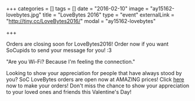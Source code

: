 +++
categories = []
tags = []
date = "2016-02-10"
image = "ay15162-lovebytes.jpg"
title = "LoveBytes 2016"
type = "event"
externalLink = "http://tiny.cc/LoveBytes2016/"
modal = "ay15162-lovebytes"

+++

Orders are closing soon for LoveBytes2016! Order now if you want SoCupids to send your message for you! :3

"Are you Wi-Fi? Because I'm feeling the connection."

Looking to show your appreciation for people that have always stood by you? SoC LoveBytes orders are open now at AMAZING prices! Click [here](http://tiny.cc/LoveBytes2016/) now to make your orders! Don't miss the chance to show your appreciation to your loved ones and friends this Valentine's Day!
